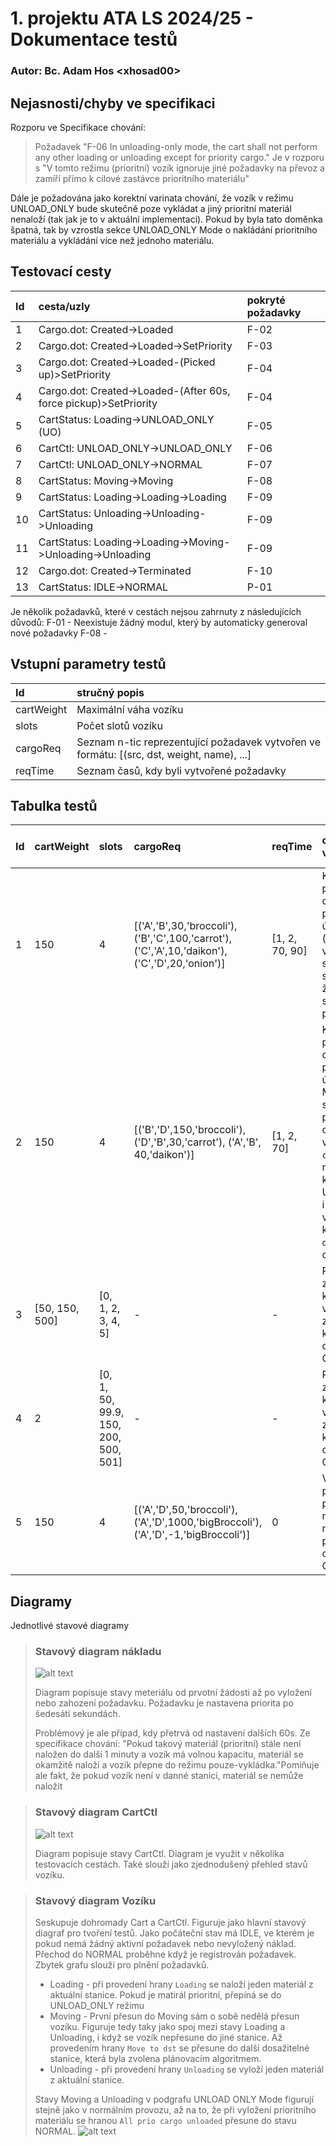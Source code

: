 # 1. projektu ATA LS 2024/25 - Dokumentace testů

### Autor: Bc. Adam Hos \<xhosad00>

## Nejasnosti/chyby ve specifikaci

Rozporu ve Specifikace chování:

> Požadavek "F-06 In unloading-only mode, the cart shall not perform any other loading or unloading except for priority cargo." Je v rozporu s "V tomto režimu (prioritní) vozík ignoruje jiné požadavky na převoz a zamíří přímo k cílové zastávce prioritního materiálu"

Dále je požadována jako korektní varinata chování, že vozík v režimu UNLOAD_ONLY bude skutečně poze vykládat a jiný prioritní materiál nenaloží (tak jak je to v aktuální implementaci).
Pokud by byla tato doměnka špatná, tak by vzrostla sekce UNLOAD_ONLY Mode o nakládání prioritního materiálu a vykládání více než jednoho materiálu.

## Testovací cesty

| Id | cesta/uzly   | pokryté požadavky |
| :------------------ | :----------- | :---------------- |
| 1| Cargo.dot: Created->Loaded | F-02|
| 2| Cargo.dot: Created->Loaded->SetPriority |F-03|
| 3|Cargo.dot: Created->Loaded-(Picked up)>SetPriority |F-04  |
| 4|Cargo.dot: Created->Loaded-(After 60s, force pickup)>SetPriority |F-04  |
| 5|CartStatus: Loading->UNLOAD_ONLY (UO) |F-05 |
| 6|CartCtl: UNLOAD_ONLY->UNLOAD_ONLY |F-06 |
| 7|CartCtl: UNLOAD_ONLY->NORMAL |F-07 |
| 8|CartStatus: Moving->Moving |F-08|
| 9|CartStatus: Loading->Loading->Loading |F-09|
|10|CartStatus: Unloading->Unloading->Unloading |F-09|
|11|CartStatus: Loading->Loading->Moving->Unloading->Unloading |F-09|
|12|Cargo.dot: Created->Terminated |F-10|
|13|CartStatus: IDLE->NORMAL |P-01|

Je několik požadavků, které v cestách nejsou zahrnuty z následujících důvodů:
F-01 - Neexistuje žádný modul, který by automaticky generoval nové požadavky
F-08 - 


## Vstupní parametry testů

| Id | stručný popis |
| :---------------------- | :------------ |
| cartWeight | Maximální váha vozíku|
| slots| Počet slotů vozíku |
| cargoReq| Seznam n-tic reprezentující požadavek vytvořen ve formátu: [(src, dst, weight, name), ...]|
| reqTime|Seznam časů, kdy byli vytvořené požadavky |


## Tabulka testů


| Id |cartWeight|slots|cargoReq|reqTime| očekávaný výsledek | pokryté testovací cesty |  název testovací metody |
| :--- | :------ | :------- | :---- |:---- |:---- |:---- |:---- |
| 1|150 |4 |[('A','B',30,'broccoli'), ('B','C',100,'carrot'), ('C','A',10,'daikon'), ('C','D',20,'onion')]| [1, 2, 70, 90] | Kontrolér příjmá požadavky v daných časech, postupně je úspěšně plní (nakládá a vykládá ve správných stanicích) a žádný materiál se nestane prioritním | | test_happy_no_prio|
| 2|150 |4 |[('B','D',150,'broccoli'), ('D','B',30,'carrot'), ('A','B', 40,'daikon')]| [1, 2, 70] |Kontrolér příjmá požadavky v daných časech, postupně je úspěšně plní. Materiál `carrot` se stane prioritní. Po cestě na stanici vykládání `carrot` se nenaloží `daikon` kvůli UNLOAD_ONLY, i když má vozík volný slot a kapacitu a `daikon` je na cestě | | test_happy_prio|
|3|[50, 150, 500]|[0, 1, 2, 3, 4, 5]|-|-|Postupně zkouší kombinace vozíku. Když je zvolená špatná kombinace, očekává CartError|-|test_cart_props_slots|
|4|2|[0, 1, 50, 99.9, 150, 200, 500, 501]|-|-|Postupně zkouší kombinace vozíku. Když je zvolená špatná kombinace, očekává CartError|-|test_cart_props_weight|
|5|150|4|[('A','D',50,'broccoli'), ('A','D',1000,'bigBroccoli'), ('A','D',-1,'bigBroccoli')]|0|Vytvoří několik požadavků. U přidávání několika nevalidních požadavků očekává CartError||test_cart_props_bad_req|



## Diagramy

Jednotlivé stavové diagramy

> ### Stavový diagram nákladu
> 
> ![alt text](./diagrams/Cargo.png "Cargo")
>
> Diagram popisuje stavy meteriálu od prvotní žádosti až po vyložení nebo zahození požadavku. Požadavku je nastavena priorita po šedesáti sekundách. 
> 
> Problémový je ale případ, kdy přetrvá od nastavení dalších 60s. Ze specifikace chování: "Pokud takový materiál (prioritní) stále není naložen do další 1 minuty a vozík má volnou kapacitu, materiál se okamžitě naloží a vozík přepne do režimu pouze-vykládka."Pomiňuje ale fakt, že pokud vozík není v danné stanici, materiál se nemůže naložit

> ### Stavový diagram CartCtl
> 
> ![alt text](./diagrams/CartCtl.png "CartCtl")
>
> Diagram popisuje stavy CartCtl. Diagram je využit v několika testovacích cestách. Také slouží jako zjednodušený přehled stavů vozíku.

> ### Stavový diagram Vozíku
>
> Seskupuje dohromady Cart a CartCtl. Figuruje jako hlavní stavový diagraf pro tvoření testů.
> Jako počáteční stav má IDLE, ve kterém je pokud nemá žádný aktivní požadavek nebo nevyložený náklad. Přechod do NORMAL proběhne když je registrován požadavek. Zbytek grafu slouží pro plnění požadavků.
> * Loading - při provedení hrany `Loading` se naloží jeden materiál z aktuální stanice. Pokud je matirál prioritní, přepíná se do UNLOAD_ONLY režimu
> * Moving - První přesun do Moving sám o sobě nedělá přesun vozíku. Figuruje tedy taky jako spoj mezi stavy Loading a Unloading, i když se vozík nepřesune do jiné stanice. Až provedením hrany `Move to dst` se přesune do další dosažitelné stanice, která byla zvolena plánovacím algoritmem.
> * Unloading - při provedení hrany `Unloading` se vyloží jeden materiál z aktuální stanice.
> 
> Stavy Moving a Unloading v podgrafu UNLOAD ONLY Mode figurují stejně jako v normálním provozu, až na to, že při vyložení prioritního materiálu se hranou `All prio cargo unloaded` přesune do stavu NORMAL.
> ![alt text](./diagrams/CartStatus.png "CartStatus")
